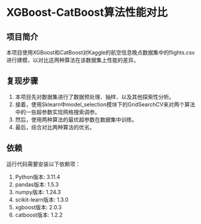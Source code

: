 # XGBoost-CatBoost算法性能对比
## 项目简介

本项目使用XGBoost和CatBoost对Kaggle的航空信息晚点数据集中的flights.csv进行建模，以对比这两种算法在该数据集上性能的差异。

## 复现步骤
1. 本项目先对数据集进行了数据预处理、抽样、以及其他探索性分析。
2. 接着，使用Sklearn中model_selection模块下的GridSearchCV来对两个算法中的一些超参数实现网格搜索调参。
3. 然后，使用两种算法的最优超参数在数据集中训练。
4. 最后，综合对比两种算法的优劣。


## 依赖
运行代码需要安装以下依赖项：
1. Python版本: 3.11.4 
2. pandas版本: 1.5.3
3. numpy版本: 1.24.3
4. scikit-learn版本: 1.3.0
5. xgboost版本: 2.0.3
6. catboost版本: 1.2.2

